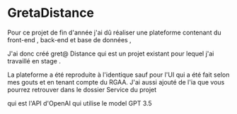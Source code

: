 # GretaDistance

Pour ce projet de fin d'année j'ai dû réaliser une plateforme contenant du front-end , back-end et base de données , 

J'ai donc créé gret@ Distance qui est un projet existant pour lequel j'ai travaillé en stage . 

La plateforme a été reproduite à l'identique sauf pour l'UI qui a été fait selon mes gouts et en tenant compte du RGAA. J'ai aussi ajouté de l'ia que vous pourrez retrouver dans le dossier Service du projet 

qui est l'API d'OpenAI qui utilise le model GPT 3.5
